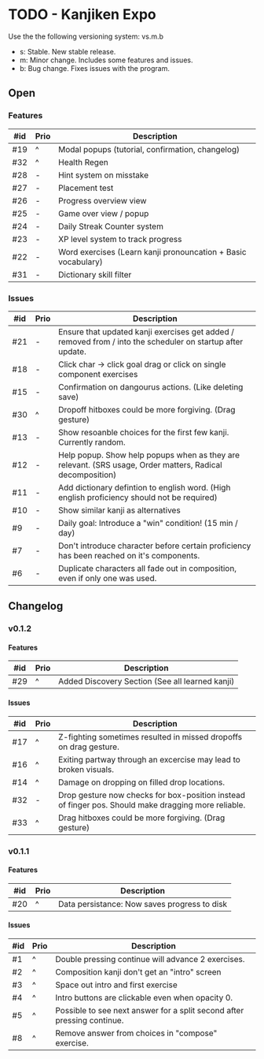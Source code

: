 # TODO - Kanjiken Expo

<!-- Next id -->
<script>
node
const file = require('node:fs').readFileSync('TODO.md', 'utf8')
Math.max.apply(null, file.match(/\d+/g));
</script>

Use the the following versioning system: vs.m.b
- s: Stable. New stable release.
- m: Minor change. Includes some features and issues. 
- b: Bug change. Fixes issues with the program. 

## Open

### Features

| #id | Prio | Description                                                   |
| --- | ---- | ------------------------------------------------------------- |
| #19 | ^    | Modal popups (tutorial, confirmation, changelog)              |
| #32 | ^    | Health Regen                                                  |
| #28 | -    | Hint system on misstake                                       |
| #27 | -    | Placement test                                                |
| #26 | -    | Progress overview view                                        |
| #25 | -    | Game over view / popup                                        |
| #24 | -    | Daily Streak Counter system                                   |
| #23 | -    | XP level system to track progress                             |
| #22 | -    | Word exercises (Learn kanji pronouncation + Basic vocabulary) |
| #31 | -    | Dictionary skill filter                                       |

### Issues

| #id | Prio | Description                                                                                                |
| --- | ---- | ---------------------------------------------------------------------------------------------------------- |
| #21 | -    | Ensure that updated kanji exercises get added / removed from / into the scheduler on startup after update. |
| #18 | -    | Click char -> click goal drag or click on single component exercises                                       |
| #15 | -    | Confirmation on dangourus actions. (Like deleting save)                                                    |
| #30 | ^    | Dropoff hitboxes could be more forgiving. (Drag gesture)                                                   |
| #13 | -    | Show resoanble choices for the first few kanji. Currently random.                                          |
| #12 | -    | Help popup. Show help popups when as they are relevant. (SRS usage, Order matters, Radical  decomposition) |
| #11 | -    | Add dictionary defintion to english word. (High english proficiency should not be required)                |
| #10 | -    | Show similar kanji as alternatives                                                                         |
| #9  | -    | Daily goal: Introduce a "win" condition! (15 min / day)                                                    |
| #7  | -    | Don't introduce character before certain proficiency has been reached on it's components.                  |
| #6  | -    | Duplicate characters all fade out in composition, even if only one was used.                               |


## Changelog

### v0.1.2

#### Features

| #id | Prio | Description                                     |
| --- | ---- | ----------------------------------------------- |
| #29 | ^    | Added Discovery Section (See all learned kanji) |


#### Issues

| #id | Prio | Description                                                                                         |
| --- | ---- | --------------------------------------------------------------------------------------------------- |
| #17 | ^    | Z-fighting sometimes resulted in missed dropoffs on drag gesture.                                   |
| #16 | ^    | Exiting partway through an excercise may lead to broken visuals.                                    |
| #14 | ^    | Damage on dropping on filled drop locations.                                                        |
| #32 | -    | Drop gesture now checks for box-position instead of finger pos. Should make dragging more reliable. |
| #33 | ^    | Drag hitboxes could be more forgiving. (Drag gesture)                                               |


### v0.1.1

#### Features

| #id | Prio | Description                                  |
| --- | ---- | -------------------------------------------- |
| #20 | ^    | Data persistance: Now saves progress to disk |

#### Issues

| #id | Prio | Description                                                             |
| --- | ---- | ----------------------------------------------------------------------- |
| #1  | ^    | Double pressing continue will advance 2 exercises.                      |
| #2  | ^    | Composition kanji don't get an "intro" screen                           |
| #3  | ^    | Space out intro and first exercise                                      |
| #4  | ^    | Intro buttons are clickable even when opacity 0.                        |
| #5  | ^    | Possible to see next answer for a split second after pressing continue. |
| #8  | ^    | Remove answer from choices in "compose" exercise.                       |

